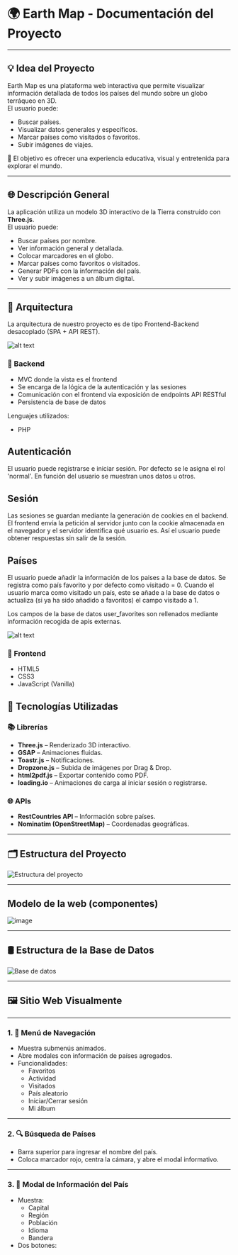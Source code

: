 # 🌍 Earth Map - Documentación del Proyecto

---

## 💡 Idea del Proyecto

Earth Map es una plataforma web interactiva que permite visualizar información detallada de todos los países del mundo sobre un globo terráqueo en 3D.  
El usuario puede:

- Buscar países.
- Visualizar datos generales y específicos.
- Marcar países como visitados o favoritos.
- Subir imágenes de viajes.

🎯 El objetivo es ofrecer una experiencia educativa, visual y entretenida para explorar el mundo.

---

## 🌐 Descripción General

La aplicación utiliza un modelo 3D interactivo de la Tierra construido con **Three.js**.  
El usuario puede:

- Buscar países por nombre.
- Ver información general y detallada.
- Colocar marcadores en el globo.
- Marcar países como favoritos o visitados.
- Generar PDFs con la información del país.
- Ver y subir imágenes a un álbum digital.

---

## 📐 Arquitectura

La arquitectura de nuestro proyecto es de tipo Frontend-Backend desacoplado (SPA + API REST).

![alt text](https://edteam-media.s3.amazonaws.com/blogs/original/a04ca961-f61d-4dc3-837c-55c06df42ce7.png)

### 🔧 Backend

- MVC donde la vista es el frontend
- Se encarga de la lógica de la autenticación y las sesiones
- Comunicación con el frontend via exposición de endpoints API RESTful
- Persistencia de base de datos

Lenguajes utilizados:

- PHP

## Autenticación

El usuario puede registrarse e iniciar sesión. Por defecto se le asigna el rol 'normal'. En función del usuario se muestran unos datos u otros.

## Sesión

Las sesiones se guardan mediante la generación de cookies en el backend. El frontend envía la petición al servidor junto con la cookie almacenada en el navegador y el 
servidor identifica qué usuario es. Así el usuario puede obtener respuestas sin salir de la sesión.

## Países

El usuario puede añadir la información de los paises a la base de datos. Se registra como país favorito y por defecto como visitado = 0. Cuando el usuario marca como visitado un país, este se añade a la base de datos o 
actualiza (si ya ha sido añadido a favoritos) el campo visitado a 1. 

Los campos de la base de datos user_favorites son rellenados mediante información recogida de apis externas.

![alt text](image.png)

### 🔧 Frontend

- HTML5  
- CSS3  
- JavaScript (Vanilla)

## 🧪 Tecnologías Utilizadas

### 📚 Librerías

- **Three.js** – Renderizado 3D interactivo.  
- **GSAP** – Animaciones fluidas.  
- **Toastr.js** – Notificaciones.  
- **Dropzone.js** – Subida de imágenes por Drag & Drop.  
- **html2pdf.js** – Exportar contenido como PDF.  
- **loading.io** – Animaciones de carga al iniciar sesión o registrarse.

### 🌐 APIs

- **RestCountries API** – Información sobre países.  
- **Nominatim (OpenStreetMap)** – Coordenadas geográficas.

---

## 🗂️ Estructura del Proyecto

![Estructura del proyecto](https://github.com/user-attachments/assets/08ac39c9-5665-4ef1-8074-c8e81d3cc23a)

---

## Modelo de la web (componentes)

![image](https://github.com/user-attachments/assets/c0699fbf-97ab-4968-9904-798cf322bb61)

---

## 🛢️ Estructura de la Base de Datos

![Base de datos](https://github.com/user-attachments/assets/1dd38fba-21ce-4d03-93bc-7920e3efb0d5)

---

## 🖼️ Sitio Web Visualmente

---

### 1. 🧭 Menú de Navegación

- Muestra submenús animados.
- Abre modales con información de países agregados.
- Funcionalidades:  
  - Favoritos  
  - Actividad  
  - Visitados  
  - País aleatorio  
  - Iniciar/Cerrar sesión  
  - Mi álbum

---

### 2. 🔍 Búsqueda de Países

- Barra superior para ingresar el nombre del país.
- Coloca marcador rojo, centra la cámara, y abre el modal informativo.

---

### 3. 📝 Modal de Información del País

- Muestra:
  - Capital
  - Región
  - Población
  - Idioma
  - Bandera
- Dos botones:

